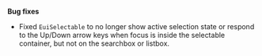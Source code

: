 **Bug fixes**

- Fixed `EuiSelectable` to no longer show active selection state or respond to the Up/Down arrow keys when focus is inside the selectable container, but not on the searchbox or listbox.
